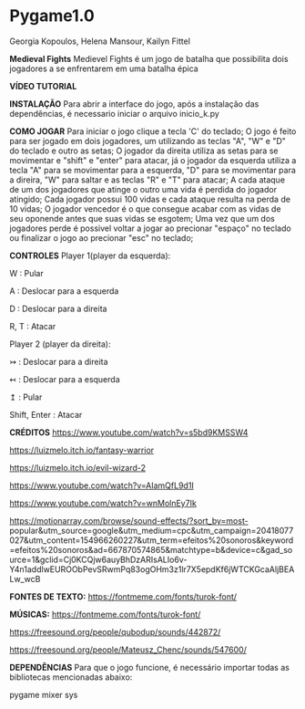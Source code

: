 # Pygame1.0
Georgia Kopoulos, Helena Mansour, Kailyn Fittel


**Medieval Fights**
Medievel Fights é um jogo de batalha que possibilita dois jogadores a se enfrentarem em uma batalha épica



**VÍDEO TUTORIAL** 



**INSTALAÇÃO**
Para abrir a interface do jogo, após a instalação das dependências, é necessario iniciar o arquivo inicio_k.py



**COMO JOGAR**
Para iniciar o jogo clique a tecla 'C' do teclado;
O jogo é feito para ser jogado em dois jogadores, um utilizando as teclas "A", "W" e "D" do teclado e outro as setas;
O jogador da direita utiliza as setas para se movimentar e "shift" e "enter" para atacar, já o jogador da esquerda utiliza a tecla "A" para se movimentar para a esquerda, "D" para se movimentar para a direira, "W" para saltar e as teclas "R" e "T" para atacar;
A cada ataque de um dos jogadores que atinge o outro uma vida é perdida do jogador atingido;
Cada jogador possui 100 vidas e cada ataque resulta na perda de 10 vidas;
O jogador vencedor é o que consegue acabar com as vidas de seu oponende antes que suas vidas se esgotem;
Uma vez que um dos jogadores perde é possivel voltar a jogar ao precionar "espaço" no teclado ou finalizar o jogo ao precionar "esc" no teclado;



**CONTROLES**
Player 1(player da esquerda):

W : Pular

A : Deslocar para a esquerda

D : Deslocar para a direita

R, T : Atacar



Player 2 (player da direita):

↣ : Deslocar para a direita

↢ : Deslocar para a esquerda

↥ : Pular

Shift, Enter : Atacar



**CRÉDITOS**
https://www.youtube.com/watch?v=s5bd9KMSSW4 

https://luizmelo.itch.io/fantasy-warrior

https://luizmelo.itch.io/evil-wizard-2

https://www.youtube.com/watch?v=AIamQfL9d1I

https://www.youtube.com/watch?v=wnMolnEy7Ik

https://motionarray.com/browse/sound-effects/?sort_by=most-
popular&utm_source=google&utm_medium=cpc&utm_campaign=20418077027&utm_content=154966260227&utm_term=efeitos%20sonoros&keyword=efeitos%20sonoros&ad=667870574865&matchtype=b&device=c&gad_source=1&gclid=Cj0KCQjw6auyBhDzARIsALIo6v-Y4n1addlwEUROObPevSRwmPq83ogOHm3z1lr7X5epdKf6jWTCKGcaAljBEALw_wcB

**FONTES DE TEXTO:**
https://fontmeme.com/fonts/turok-font/

**MÚSICAS:**
https://fontmeme.com/fonts/turok-font/

https://freesound.org/people/qubodup/sounds/442872/

https://freesound.org/people/Mateusz_Chenc/sounds/547600/

**DEPENDÊNCIAS**
Para que o jogo funcione, é necessário importar todas as bibliotecas mencionadas abaixo:

pygame
mixer
sys
